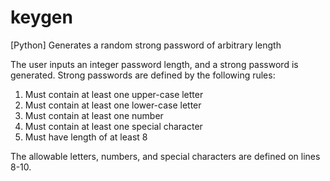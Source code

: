 # keygen
[Python] Generates a random strong password of arbitrary length

The user inputs an integer password length, and a strong password is generated.  Strong passwords are defined by the following rules:

1) Must contain at least one upper-case letter
2) Must contain at least one lower-case letter
3) Must contain at least one number
4) Must contain at least one special character
5) Must have length of at least 8

The allowable letters, numbers, and special characters are defined on lines 8-10.

